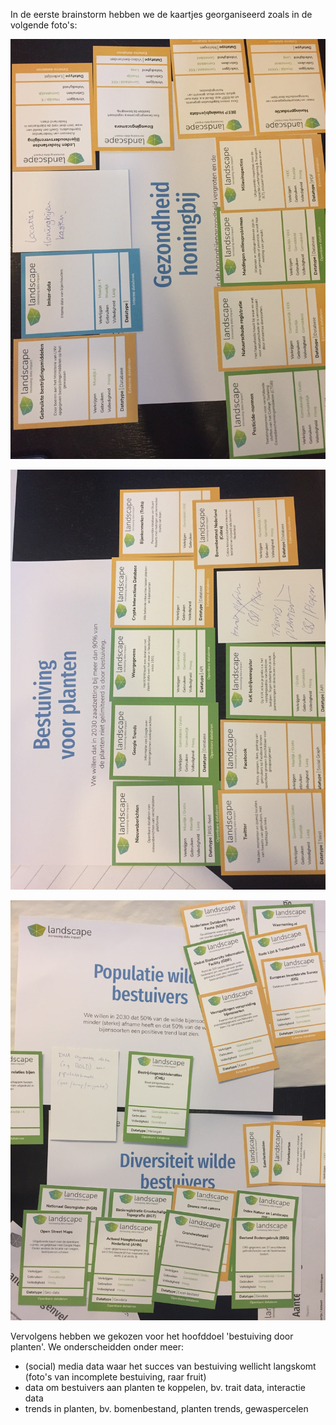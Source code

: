 In de eerste brainstorm hebben we de kaartjes georganiseerd zoals in de volgende foto's:

![Photo1.jpg](Photo1.jpg)

![Photo2.jpg](Photo2.jpg)

![Photo3.jpg](Photo3.jpg)

Vervolgens hebben we gekozen voor het hoofddoel 'bestuiving door planten'. We onderscheidden onder meer:

- (social) media data waar het succes van bestuiving wellicht langskomt (foto's van incomplete bestuiving, raar fruit)
- data om bestuivers aan planten te koppelen, bv. trait data, interactie data
- trends in planten, bv. bomenbestand, planten trends, gewaspercelen
